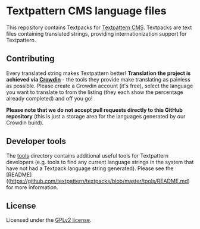# Textpattern CMS language files

This repository contains Textpacks for [Textpattern CMS](https://textpattern.com). Textpacks are text files containing translated strings, providing internationization support for Textpattern.

## Contributing

Every translated string makes Textpattern better! **Translation the project is achieved via [Crowdin](http://translate.textpattern.io/)** - the tools they provide make translating as painless as possible. Please create a Crowdin account (it's free), select the language you want to translate to from the listing (they each show the percentage already completed) and off you go!

**Please note that we do not accept pull requests directly to this GitHub repository** (this is just a storage area for the languages generated by our Crowdin build).

## Developer tools

The [tools](https://github.com/textpattern/textpacks/blob/master/tools/) directory contains additional useful tools for Textpattern developers (e.g. tools to find any current language strings in the system that have not had a Textpack language string generated). Please see the [README]((https://github.com/textpattern/textpacks/blob/master/tools/README.md) for more information.

## License

Licensed under the [GPLv2 license](https://github.com/textpattern/textpacks/blob/master/LICENSE).
